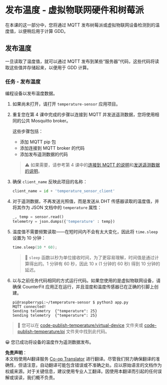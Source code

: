 <!--
CO_OP_TRANSLATOR_METADATA:
{
  "original_hash": "4efc74299e19f5d08f2f3f34451a11ba",
  "translation_date": "2025-08-24T22:02:03+00:00",
  "source_file": "2-farm/lessons/1-predict-plant-growth/single-board-computer-temp-publish.md",
  "language_code": "zh"
}
-->
# 发布温度 - 虚拟物联网硬件和树莓派

在本课的这一部分中，您将通过 MQTT 发布树莓派或虚拟物联网设备检测到的温度值，以便稍后用于计算 GDD。

## 发布温度

一旦读取了温度值，就可以通过 MQTT 发布到某些“服务器”代码，这些代码将读取这些值并存储起来，以便用于 GDD 计算。

### 任务 - 发布温度

编程设备以发布温度数据。

1. 如果尚未打开，请打开 `temperature-sensor` 应用项目。

1. 重复您在第 4 课中完成的步骤以连接到 MQTT 并发送遥测数据，您将使用相同的公共 Mosquitto broker。

    这些步骤包括：

    - 添加 MQTT pip 包
    - 添加连接到 MQTT broker 的代码
    - 添加发布遥测数据的代码

    > ⚠️ 如果需要，请参考第 4 课中的[连接到 MQTT 的说明](../../../1-getting-started/lessons/4-connect-internet/single-board-computer-mqtt.md)和[发送遥测数据的说明](../../../1-getting-started/lessons/4-connect-internet/single-board-computer-telemetry.md)。

1. 确保 `client_name` 反映此项目的名称：

    ```python
    client_name = id + 'temperature_sensor_client'
    ```

1. 对于遥测数据，不再发送光照值，而是发送从 DHT 传感器读取的温度值，并将其作为 JSON 文档中的 `temperature` 属性：

    ```python
    _, temp = sensor.read()
    telemetry = json.dumps({'temperature' : temp})
    ```

1. 温度值不需要频繁读取——在短时间内不会有太大变化，因此将 `time.sleep` 设置为 10 分钟：

    ```cpp
    time.sleep(10 * 60);
    ```

    > 💁 `sleep` 函数以秒为单位接收时间，为了更容易理解，时间值是通过计算得出的。1 分钟有 60 秒，因此 10 x (1 分钟的 60 秒) 得到 10 分钟的延迟。

1. 以与之前任务代码相同的方式运行代码。如果您使用的是虚拟物联网设备，请确保 CounterFit 应用正在运行，并且湿度和温度传感器已在正确的引脚上创建。

    ```output
    pi@raspberrypi:~/temperature-sensor $ python3 app.py
    MQTT connected!
    Sending telemetry  {"temperature": 25}
    Sending telemetry  {"temperature": 25}
    ```

> 💁 您可以在 [code-publish-temperature/virtual-device](../../../../../2-farm/lessons/1-predict-plant-growth/code-publish-temperature/virtual-device) 文件夹或 [code-publish-temperature/pi](../../../../../2-farm/lessons/1-predict-plant-growth/code-publish-temperature/pi) 文件夹中找到此代码。

😀 您已成功将设备的温度作为遥测数据发布。

**免责声明**：  
本文档使用AI翻译服务 [Co-op Translator](https://github.com/Azure/co-op-translator) 进行翻译。尽管我们努力确保翻译的准确性，但请注意，自动翻译可能包含错误或不准确之处。应以原始语言的文档作为权威来源。对于关键信息，建议使用专业人工翻译。因使用本翻译而引起的任何误解或误读，我们概不负责。